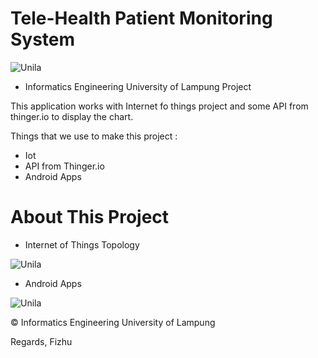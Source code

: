 # Tele-Health Patient Monitoring System 
 ![Unila](http://if.unila.ac.id/wp-content/uploads/2018/08/Logo-Teknik-Informatika-Unila-Putih.png)
- Informatics Engineering University of Lampung Project


This application works with Internet fo things project and some API from thinger.io to display the chart.

Things that we use to make this project :

  - Iot
  - API from Thinger.io
  - Android Apps

# About This Project

- Internet of Things Topology

![Unila](https://trello-attachments.s3.amazonaws.com/5b8d519117286333b2404ea5/5b9e04283066217c4495f0cf/435f8512b5c7590f5bfd5663c76ef70c/Tele-Health_Monitoring_System.png)

- Android Apps

![Unila](https://trello-attachments.s3.amazonaws.com/5b8d519117286333b2404ea5/5bc6d9a5bb5aa64999a8e63f/da802e6b0bbb222deed27272ffe0e8ee/photo.jpg)

© Informatics Engineering University of Lampung

Regards, Fizhu

